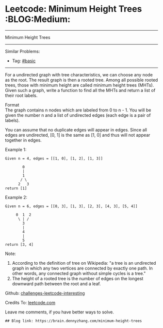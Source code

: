 # Leetcode: Minimum Height Trees     :BLOG:Medium:


---

Minimum Height Trees  

---

Similar Problems:  
-   Tag: [#basic](https://brain.dennyzhang.com/category/basic)

---

For a undirected graph with tree characteristics, we can choose any node as the root. The result graph is then a rooted tree. Among all possible rooted trees, those with minimum height are called minimum height trees (MHTs). Given such a graph, write a function to find all the MHTs and return a list of their root labels.  

Format  
The graph contains n nodes which are labeled from 0 to n - 1. You will be given the number n and a list of undirected edges (each edge is a pair of labels).  

You can assume that no duplicate edges will appear in edges. Since all edges are undirected, [0, 1] is the same as [1, 0] and thus will not appear together in edges.  

Example 1:  

    Given n = 4, edges = [[1, 0], [1, 2], [1, 3]]
    
            0
            |
            1
           / \
          2   3
    return [1]

Example 2:  

    Given n = 6, edges = [[0, 3], [1, 3], [2, 3], [4, 3], [5, 4]]
    
         0  1  2
          \ | /
            3
            |
            4
            |
            5
    return [3, 4]

Note:  

1.  According to the definition of tree on Wikipedia: "a tree is an undirected graph in which any two vertices are connected by exactly one path. In other words, any connected graph without simple cycles is a tree."
2.  The height of a rooted tree is the number of edges on the longest downward path between the root and a leaf.

Github: [challenges-leetcode-interesting](https://github.com/DennyZhang/challenges-leetcode-interesting/tree/master/minimum-height-trees)  

Credits To: [leetcode.com](https://leetcode.com/problems/minimum-height-trees/description/)  

Leave me comments, if you have better ways to solve.  

    ## Blog link: https://brain.dennyzhang.com/minimum-height-trees